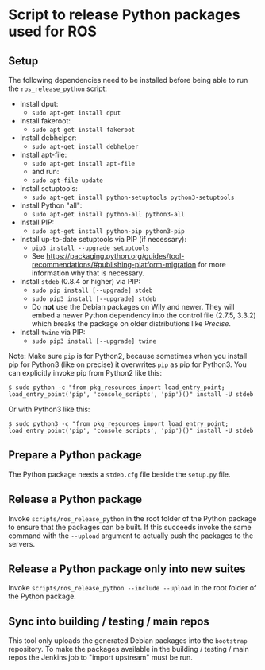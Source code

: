 Script to release Python packages used for ROS
==============================================

Setup
-----

The following dependencies need to be installed before being able to run the `ros_release_python` script:

 * Install dput:
   * `sudo apt-get install dput`
 * Install fakeroot:
   * `sudo apt-get install fakeroot`
 * Install debhelper:
   * `sudo apt-get install debhelper`
 * Install apt-file:
   * `sudo apt-get install apt-file`
   * and run:
   * `sudo apt-file update`
 * Install setuptools:
   * `sudo apt-get install python-setuptools python3-setuptools`
 * Install Python "all":
   * `sudo apt-get install python-all python3-all`
 * Install PIP:
   * `sudo apt-get install python-pip python3-pip`
 * Install up-to-date setuptools via PIP (if necessary):
   * `pip3 install --upgrade setuptools`
   * See https://packaging.python.org/guides/tool-recommendations/#publishing-platform-migration for more information why that is necessary.
 * Install `stdeb` (0.8.4 or higher) via PIP:
   * `sudo pip install [--upgrade] stdeb`
   * `sudo pip3 install [--upgrade] stdeb`
   * Do **not** use the Debian packages on Wily and newer.
     They will embed a newer Python dependency into the control file (2.7.5, 3.3.2) which breaks the package on older distributions like *Precise*.
 * Install `twine` via PIP:
   * `sudo pip3 install [--upgrade] twine`

Note: Make sure `pip` is for Python2, because sometimes when you install pip for Python3 (like on precise) it overwrites `pip` as pip for Python3. You can explicitly invoke pip from Python2 like this:

```
$ sudo python -c "from pkg_resources import load_entry_point; load_entry_point('pip', 'console_scripts', 'pip')()" install -U stdeb
```

Or with Python3 like this:

```
$ sudo python3 -c "from pkg_resources import load_entry_point; load_entry_point('pip', 'console_scripts', 'pip')()" install -U stdeb
```

Prepare a Python package
------------------------

The Python package needs a `stdeb.cfg` file beside the `setup.py` file.

Release a Python package
------------------------

Invoke `scripts/ros_release_python` in the root folder of the Python package to ensure that the packages can be built.
If this succeeds invoke the same command with the `--upload` argument to actually push the packages to the servers.

Release a Python package only into new suites
---------------------------------------------

Invoke `scripts/ros_release_python --include --upload` in the root folder of the Python package.

Sync into building / testing / main repos
-----------------------------------------

This tool only uploads the generated Debian packages into the `bootstrap` repository.
To make the packages available in the building / testing / main repos the Jenkins job to "import upstream" must be run.

